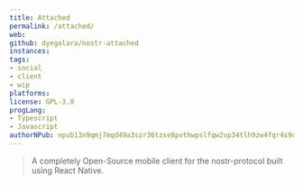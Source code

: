```yaml
---
title: Attached
permalink: /attached/
web: 
github: dyegolara/nostr-attached
instances:
tags:
- social
- client
- wip
platforms:
license: GPL-3.0
progLang:
- Typescript 
- Javascript
authorNPub: npub13n9qmj7mqd49a3szr36tzse8pvthwpslfqw2vp34tlh9zw4fqr4s9ukq0j
---
```


> A completely Open-Source mobile client for the nostr-protocol built using React Native.


